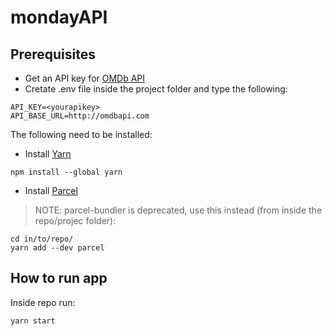 # mondayAPI

## Prerequisites
- Get an API key for [OMDb API](https://www.omdbapi.com/)
- Cretate .env file inside the project folder and type the following:

```
API_KEY=<yourapikey>
API_BASE_URL=http://omdbapi.com
```

The following need to be installed:
- Install [Yarn](https://classic.yarnpkg.com/lang/en/docs/install/#mac-stable)
```
npm install --global yarn
```

- Install [Parcel](https://parceljs.org/getting-started/webapp/)
>NOTE: parcel-bundler is deprecated, use this instead (from inside the repo/projec folder):
```
cd in/to/repo/
yarn add --dev parcel
```

## How to run app
Inside repo run:
```
yarn start 
```

